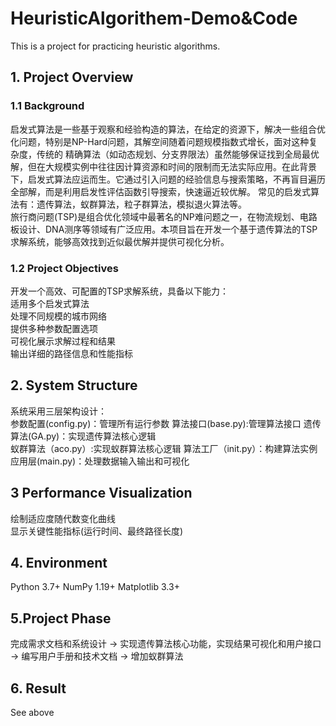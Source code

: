 # HeuristicAlgorithem-Demo&Code
This is a project for practicing heuristic algorithms.

## 1. Project Overview  
### 1.1 Background
启发式算法是一些基于观察和经验构造的算法，在给定的资源下，解决一些组合优化问题，特别是NP-Hard问题，其解空间随着问题规模指数式增长，面对这种复杂度，传统的 精确算法（如动态规划、分支界限法）虽然能够保证找到全局最优解，但在大规模实例中往往因计算资源和时间的限制而无法实际应用。在此背景下，启发式算法应运而生。它通过引入问题的经验信息与搜索策略，不再盲目遍历全部解，而是利用启发性评估函数引导搜索，快速逼近较优解。
常见的启发式算法有：遗传算法，蚁群算法，粒子群算法，模拟退火算法等。  
旅行商问题(TSP)是组合优化领域中最著名的NP难问题之一，在物流规划、电路板设计、DNA测序等领域有广泛应用。本项目旨在开发一个基于遗传算法的TSP求解系统，能够高效找到近似最优解并提供可视化分析。  

### 1.2 Project Objectives
开发一个高效、可配置的TSP求解系统，具备以下能力：  
适用多个启发式算法  
处理不同规模的城市网络  
提供多种参数配置选项  
可视化展示求解过程和结果  
输出详细的路径信息和性能指标  
  
## 2. System Structure  
系统采用三层架构设计：  
参数配置(config.py)：管理所有运行参数
算法接口(base.py):管理算法接口
遗传算法(GA.py)：实现遗传算法核心逻辑  
蚁群算法（aco.py）:实现蚁群算法核心逻辑
算法工厂（init.py）：构建算法实例
应用层(main.py)：处理数据输入输出和可视化  
  
## 3 Performance Visualization 
绘制适应度随代数变化曲线  
显示关键性能指标(运行时间、最终路径长度)  
      
## 4. Environment  
Python 3.7+
NumPy 1.19+
Matplotlib 3.3+

## 5.Project Phase 
完成需求文档和系统设计 -> 实现遗传算法核心功能，实现结果可视化和用户接口 -> 编写用户手册和技术文档 -> 增加蚁群算法

## 6. Result   
See above 


